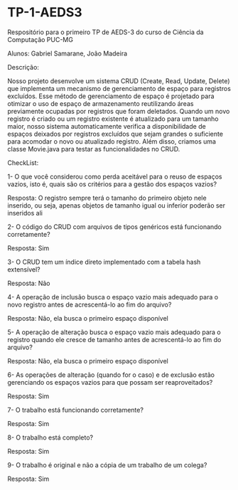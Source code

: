 # TP-1-AEDS3
Respositório para o primeiro TP de AEDS-3 do curso de Ciência da Computação PUC-MG

Alunos: Gabriel Samarane, João Madeira

Descrição:

Nosso projeto desenvolve um sistema CRUD (Create, Read, Update, Delete) que implementa um mecanismo de gerenciamento de espaço para registros excluídos. Esse método de gerenciamento de espaço é projetado para otimizar o uso de espaço de armazenamento reutilizando áreas previamente ocupadas por registros que foram deletados. Quando um novo registro é criado ou um registro existente é atualizado para um tamanho maior, nosso sistema automaticamente verifica a disponibilidade de espaços deixados por registros excluídos que sejam grandes o suficiente para acomodar o novo ou atualizado registro. Além disso, criamos uma classe Movie.java para testar as funcionalidades no CRUD.

CheckList:

1- O que você considerou como perda aceitável para o reuso de espaços vazios, isto é, quais são os critérios para a gestão dos espaços vazios?

Resposta: O registro sempre terá o tamanho do primeiro objeto nele inserido, ou seja, apenas objetos de tamanho igual ou inferior poderão ser inseridos ali

2- O código do CRUD com arquivos de tipos genéricos está funcionando corretamente?

Resposta: Sim

3- O CRUD tem um índice direto implementado com a tabela hash extensível?

Resposta: Não

4- A operação de inclusão busca o espaço vazio mais adequado para o novo registro antes de acrescentá-lo ao fim do arquivo?

Resposta: Não, ela busca o primeiro espaço disponível

5- A operação de alteração busca o espaço vazio mais adequado para o registro quando ele cresce de tamanho antes de acrescentá-lo ao fim do arquivo?

Resposta: Não, ela busca o primeiro espaço disponível

6- As operações de alteração (quando for o caso) e de exclusão estão gerenciando os espaços vazios para que possam ser reaproveitados?

Resposta: Sim

7- O trabalho está funcionando corretamente?

Resposta: Sim

8- O trabalho está completo?

Resposta: Sim

9- O trabalho é original e não a cópia de um trabalho de um colega?

Resposta: Sim
